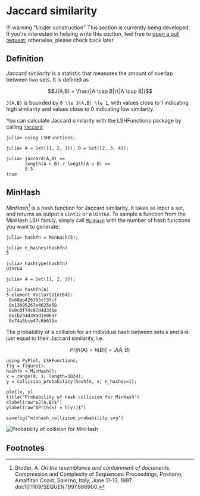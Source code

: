 # Jaccard similarity

!!! warning "Under construction"
    This section is currently being developed. If you're interested in helping write this section, feel free to [open a pull request](https://github.com/kernelmethod/LSHFunctions.jl/pulls); otherwise, please check back later.

## Definition
*Jaccard similarity* is a statistic that measures the amount of overlap between two sets. It is defined as

```math
J(A,B) = \frac{|A \cap B|}{|A \cup B|}
```

``J(A,B)`` is bounded by ``0 \le J(A,B) \le 1``, with values close to 1 indicating high similarity and values close to 0 indicating low similarity.

You can calculate Jaccard similarity with the LSHFunctions package by calling [`jaccard`](@ref):

```jldoctest
julia> using LSHFunctions;

julia> A = Set([1, 2, 3]); B = Set([2, 3, 4]);

julia> jaccard(A,B) ==
       length(A ∩ B) / length(A ∪ B) ==
       0.5
true
```

## MinHash
*MinHash*[^Broder97] is a hash function for Jaccard similarity. It takes as input a set, and returns as output a `UInt32` or a `UInt64`. To sample a function from the MinHash LSH family, simply call [`MinHash`](@ref) with the number of hash functions you want to generate:

```jldoctest; setup = :(using LSHFunctions, Random; Random.seed!(0))
julia> hashfn = MinHash(5);

julia> n_hashes(hashfn)
5

julia> hashtype(hashfn)
UInt64

julia> A = Set([1, 2, 3]);

julia> hashfn(A)
5-element Vector{UInt64}:
 0x68ab426365cf3fcf
 0x13095267e4625e58
 0x0c0f74c97d4d341e
 0x1b294d39ad1e06a7
 0x74a5bce47c6b635a
```

The probability of a collision for an individual hash between sets ``A`` and ``B`` is just equal to their Jaccard similarity, i.e.

```math
Pr[h(A) = h(B)] = J(A,B)
```

```@eval
using PyPlot, LSHFunctions;
fig = figure();
hashfn = MinHash();
x = range(0, 1; length=1024);
y = collision_probability(hashfn, x; n_hashes=1);

plot(x, y)
title("Probability of hash collision for MinHash")
xlabel(raw"$J(A,B)$")
ylabel(raw"$Pr[h(x) = h(y)]$")

savefig("minhash_collision_probability.svg")
```

![Probability of collision for MinHash](minhash_collision_probability.svg)

## Footnotes
[^Broder97]: Broder, A. *On the resemblance and containment of documents*. Compression and Complexity of Sequences: Proceedings, Positano, Amalfitan Coast, Salerno, Italy, June 11-13, 1997. doi:10.1109/SEQUEN.1997.666900.
